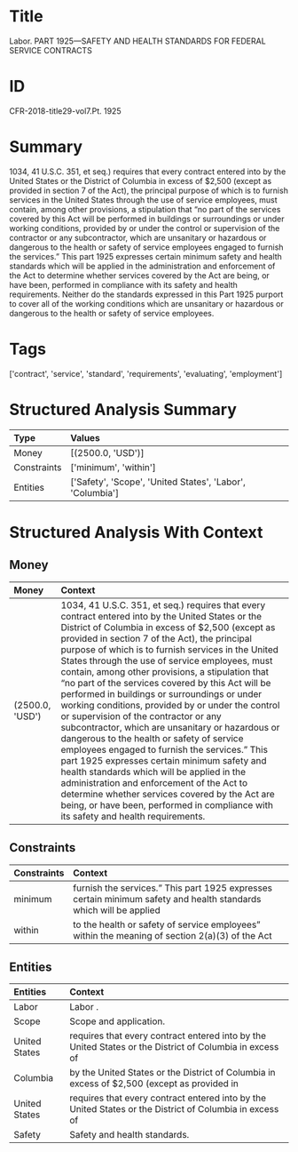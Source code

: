 # Title

 Labor. PART 1925—SAFETY AND HEALTH STANDARDS FOR FEDERAL SERVICE CONTRACTS


# ID

 CFR-2018-title29-vol7.Pt. 1925


# Summary

1034, 41 U.S.C. 351, et seq.) requires that every contract entered into by the United States or the District of Columbia in excess of $2,500 (except as provided in section 7 of the Act), the principal purpose of which is to furnish services in the United States through the use of service employees, must contain, among other provisions, a stipulation that &#8220;no part of the services covered by this Act will be performed in buildings or surroundings or under working conditions, provided by or under the control or supervision of the contractor or any subcontractor, which are unsanitary or hazardous or dangerous to the health or safety of service employees engaged to furnish the services.&#8221; This part 1925 expresses certain minimum safety and health standards which will be applied in the administration and enforcement of the Act to determine whether services covered by the Act are being, or have been, performed in compliance with its safety and health requirements.
Neither do the standards expressed in this Part 1925 purport to cover all of the working conditions which are unsanitary or hazardous or dangerous to the health or safety of service employees.


# Tags

['contract', 'service', 'standard', 'requirements', 'evaluating', 'employment']


# Structured Analysis Summary

| Type        | Values                                                    |
|:------------|:----------------------------------------------------------|
| Money       | [(2500.0, 'USD')]                                         |
| Constraints | ['minimum', 'within']                                     |
| Entities    | ['Safety', 'Scope', 'United States', 'Labor', 'Columbia'] |


# Structured Analysis With Context

 


## Money

| Money           | Context                                                                                                                                                                                                                                                                                                                                                                                                                                                                                                                                                                                                                                                                                                                                                                                                                                                                                                                                                                                                                |
|:----------------|:-----------------------------------------------------------------------------------------------------------------------------------------------------------------------------------------------------------------------------------------------------------------------------------------------------------------------------------------------------------------------------------------------------------------------------------------------------------------------------------------------------------------------------------------------------------------------------------------------------------------------------------------------------------------------------------------------------------------------------------------------------------------------------------------------------------------------------------------------------------------------------------------------------------------------------------------------------------------------------------------------------------------------|
| (2500.0, 'USD') | 1034, 41 U.S.C. 351, et seq.) requires that every contract entered into by the United States or the District of Columbia in excess of $2,500 (except as provided in section 7 of the Act), the principal purpose of which is to furnish services in the United States through the use of service employees, must contain, among other provisions, a stipulation that &#8220;no part of the services covered by this Act will be performed in buildings or surroundings or under working conditions, provided by or under the control or supervision of the contractor or any subcontractor, which are unsanitary or hazardous or dangerous to the health or safety of service employees engaged to furnish the services.&#8221; This part 1925 expresses certain minimum safety and health standards which will be applied in the administration and enforcement of the Act to determine whether services covered by the Act are being, or have been, performed in compliance with its safety and health requirements. |


## Constraints

| Constraints   | Context                                                                                                                 |
|:--------------|:------------------------------------------------------------------------------------------------------------------------|
| minimum       | furnish the services.&#8221; This part 1925 expresses certain minimum safety and health standards which will be applied |
| within        | to the health or safety of service employees&#8221; within the meaning of section 2(a)(3) of the Act                    |


## Entities

| Entities      | Context                                                                                                 |
|:--------------|:--------------------------------------------------------------------------------------------------------|
| Labor         | Labor .                                                                                                 |
| Scope         | Scope  and application.                                                                                 |
| United States | requires that every contract entered into by the United States or the District of Columbia in excess of |
| Columbia      | by the United States or the District of Columbia in excess of $2,500 (except as provided in             |
| United States | requires that every contract entered into by the United States or the District of Columbia in excess of |
| Safety        | Safety  and health standards.                                                                           |


